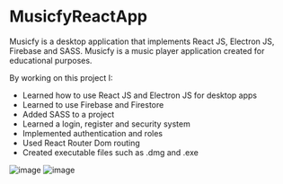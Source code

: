 # MusicfyReactApp
Musicfy is a desktop application that implements React JS, Electron JS, Firebase and SASS. Musicfy is a music player application created for educational purposes.

By working on this project I:
* Learned how to use React JS and Electron JS for desktop apps
* Learned to use Firebase and Firestore 
* Added SASS to a project
* Learned a login, register and security system
* Implemented authentication and roles
* Used React Router Dom routing
* Created executable files such as .dmg and .exe

![image](https://user-images.githubusercontent.com/104168360/187969515-c0bbb218-a37b-491e-8566-071315f918d2.png)
![image](https://user-images.githubusercontent.com/104168360/187969938-869fd78f-9f02-4265-b70d-f76a22922d9f.png)
